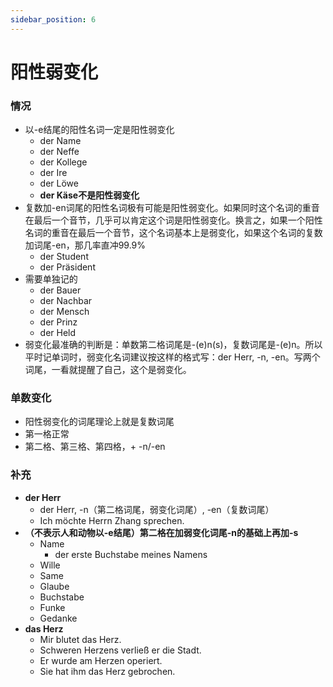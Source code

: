 ```yaml
---
sidebar_position: 6
---
```


# 阳性弱变化

### 情况

* 以-e结尾的阳性名词一定是阳性弱变化
  * der Name
  * der Neffe
  * der Kollege
  * der Ire
  * der Löwe
  * **der Käse不是阳性弱变化**
* 复数加-en词尾的阳性名词极有可能是阳性弱变化。如果同时这个名词的重音在最后一个音节，几乎可以肯定这个词是阳性弱变化。换言之，如果一个阳性名词的重音在最后一个音节，这个名词基本上是弱变化，如果这个名词的复数加词尾-en，那几率直冲99.9%
  * der Student
  * der Präsident
* 需要单独记的
  * der Bauer
  * der Nachbar
  * der Mensch
  * der Prinz
  * der Held
* 弱变化最准确的判断是：单数第二格词尾是-(e)n(s)，复数词尾是-(e)n。所以平时记单词时，弱变化名词建议按这样的格式写：der Herr, -n, -en。写两个词尾，一看就提醒了自己，这个是弱变化。

### 单数变化

* 阳性弱变化的词尾理论上就是复数词尾
* 第一格正常
* 第二格、第三格、第四格，+ -n/-en

### 补充

* **der Herr**
  * der Herr, -n（第二格词尾，弱变化词尾）, -en（复数词尾）
  * Ich möchte Herrn Zhang sprechen.
* **（不表示人和动物以-e结尾）第二格在加弱变化词尾-n的基础上再加-s**
  * Name
    * der erste Buchstabe meines Namens
  * Wille
  * Same
  * Glaube
  * Buchstabe
  * Funke
  * Gedanke
* **das Herz**
  * Mir blutet das Herz.
  * Schweren Herzens verließ er die Stadt.
  * Er wurde am Herzen operiert.
  * Sie hat ihm das Herz gebrochen.


